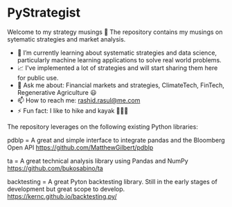 # PyStrategist

Welcome to my strategy musings 👋
The repository contains my musings on sytematic strategies and market analysis.

- 🔭 I’m currently learning about systematic strategies and data science, particularly machine learning applications to solve real world problems.
- 📈 I've implemented a lot of strategies and will start sharing them here for public use.
- 💬 Ask me about: Financial markets and strategies, ClimateTech, FinTech, Regenerative Agriculture 😃
- 📫 How to reach me: rashid.rasul@me.com
- ⚡ Fun fact: I like to hike and kayak 🚣🏽‍♀

The repository leverages on the following existing Python libraries:

pdblp = A great and simple interface to integrate pandas and the Bloomberg Open API
https://github.com/MatthewGilbert/pdblp

ta = A great technical analysis library using Pandas and NumPy
https://github.com/bukosabino/ta
              
backtesting = A great Pyton backtesting library. Still in the early stages of development but great scope to develop.
https://kernc.github.io/backtesting.py/

